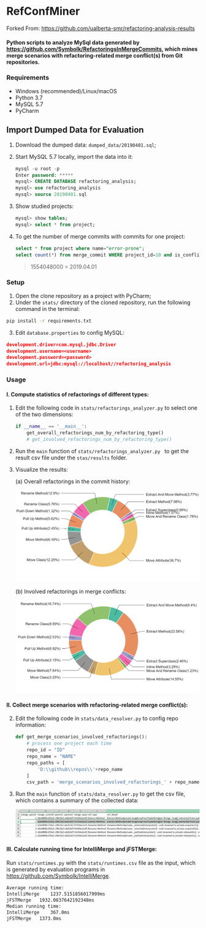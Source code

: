 # RefConfMiner

Forked From: https://github.com/ualberta-smr/refactoring-analysis-results

#### Python scripts to analyze MySql data generated by https://github.com/Symbolk/RefactoringsInMergeCommits, which mines merge scenarios with refactoring-related merge conflict(s) from Git repositories.

### Requirements

- Windows (recommended)/Linux/macOS
- Python 3.7
- MySQL 5.7
- PyCharm

## Import Dumped Data for Evaluation

1. Download the dumped data: `dumped_data/20190401.sql`;

2. Start MySQL 5.7 locally, import the data into it:

   ```sql
   mysql -u root -p
   Enter password: *****
   mysql> CREATE DATABASE refactoring_analysis;
   mysql> use refactoring_analysis
   mysql> source 20190401.sql
   ```

3. Show studied projects:

   ```sql
   mysql> show tables;
   mysql> select * from project;
   ```

4. To get the number of merge commits with commits for one project:

   ```sql
   select * from project where name="error-prone";
   select count(*) from merge_commit WHERE project_id=10 and is_conflicting=1 and timestamp < 1554048000;
   ```

   > 1554048000 = 2019.04.01

### Setup

1. Open the clone repository as a project with PyCharm;
2. Under the `stats/` directory of the cloned repository, run the following command in the terminal:

```bash
pip install -r requirements.txt 
```

3. Edit `database.properties` to config MySQL:

```json
development.driver=com.mysql.jdbc.Driver
development.username=<username>
development.password=<password>
development.url=jdbc:mysql://localhost//refactoring_analysis
```

### Usage

#### I. Compute statistics of refactorings of different types:

1. Edit the following code in `stats/refactorings_analyzer.py` to select one of the two dimensions:

   ```python
   if __name__ == '__main__':
       get_overall_refactorings_num_by_refactoring_type()
       # get_involved_refactorings_num_by_refactoring_type()
   ```

2. Run the `main` function of `stats/refactorings_analyzer.py ` to get the result csv file under the `stas/results` folder.

3. Visualize the results:

   (a) Overall refactorings in the commit history:

   ![overall](/screenshots/overall.png?raw=true "overall")

   (b) Involved refactorings in merge conflicts:

   ![involved](/screenshots/involved.png?raw=true "involved")

#### II. Collect merge scenarios with refactoring-related merge conflict(s):

2. Edit the following code in `stats/data_resolver.py` to config repo information:

   ```python
   def get_merge_scenarios_involved_refactorings():
       # process one project each time
       repo_id = "ID"
       repo_name = "NAME"
       repo_paths = [
           'D:\\github\\repos\\'+repo_name
       ]
       csv_path = 'merge_scenarios_involved_refactorings_' + repo_name + '.csv'
   ```

3. Run the `main` function of `stats/data_resolver.py` to get the csv file, which contains a summary of the collected data:

   ![summary](screenshots/summary.png?raw=true)

#### III. Calculate running time for IntelliMerge and jFSTMerge:

Run `stats/runtimes.py` with the `stats/runtimes.csv` file as the input, which is generated by 	evaluation programs in <https://github.com/Symbolk/IntelliMerge>.

```
Average running time:
IntelliMerge	1237.5151856017999ms
jFSTMerge	1932.0837642192348ms
Median running time:
IntelliMerge	367.0ms
jFSTMerge	1373.0ms
```
